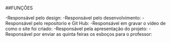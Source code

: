##FUNÇÕES

-Responsável pelo design:
-Responsável pelo desenvolvimento:
-Responsável pelo repositorio e Git Hub:
-Responsável em gravar o vídeo de como o site foi criado:
-Responsável pela apresentação do projeto:
-Responsável por enviar as quinta feiras os esboços para o professor: